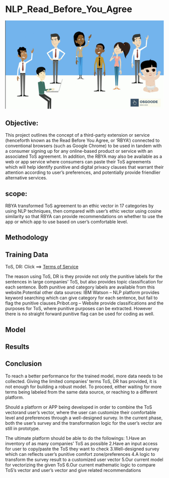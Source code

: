 # NLP_Read_Before_You_Agree

 ![Image description](Osgoode.png)
 
 ## Objective:

This project outlines the concept of a third-party extension or service (henceforth known as the Read Before You Agree, or ‘RBYA’) connected to conventional browsers (such as Google Chrome) to be used in tandem with a consumer signing up for any online-based product or service with an associated ToS agreement. In addition, the RBYA may also be available as a web or app service where consumers can paste their ToS agreements which will help identify punitive and digital privacy clauses that warrant their attention according to user’s preferences, and potentially provide friendlier alternative services.

## scope: 

RBYA transformed ToS agreement to an ethic vector in 17 categories by using NLP techniques, then compared with user’s ethic vector using cosine similarity so that RBYA can provide recommendations on whether to use the app or which app to use based on user’s comfortable level.
  
 ## Methodology
 ## Training Data

ToS, DR: Click ==> [Terms of Service](https://tosdr.org/)

The reason using ToS, DR is they provide not only the punitive labels for the sentences in large companies’ ToS, but also provides topic classification for each sentence. Both punitive and category labels are available from this website.Potential other data sources:
IBM Watson – NLP platform provides keyword searching which can give category for each sentence, but fail to flag the punitive clauses.Pribot.org – Website provide classifications and the purposes for ToS, where punitive purposes can be extracted. However there is no straight forward punitive flag can be used for coding as well.
 
 
 
 
 
 
 ## Model
 ## Results
 ## Conclusion
 
To reach a better performance for the trained model, more data needs to be collected. Giving the limited companies’ terms ToS, DR has provided, it is not enough for building a robust model. To proceed, either waiting for more terms being labeled from the same data source, or reaching to a different platform.

Should a platform or APP being developed in order to combine the ToS vectorand user’s vector, where the user can customize their comfortable level and preferences through a well-designed survey. In the current phase, both the user’s survey and the transformation logic for the user’s vector are still in prototype.

The ultimate platform should be able to do the followings:
1.Have an inventory of as many companies’ ToS as possible
2.Have an input access for user to copy/paste the ToS they want to check
3.Well-designed survey which can reflects user’s punitive comfort zone/preferences
4.A logic to transform the survey result to a customized user vector
5.Our current model for vectorizing the given ToS
6.Our current mathematic logic to compare ToS’s vector and user’s vector and give related recommendations
